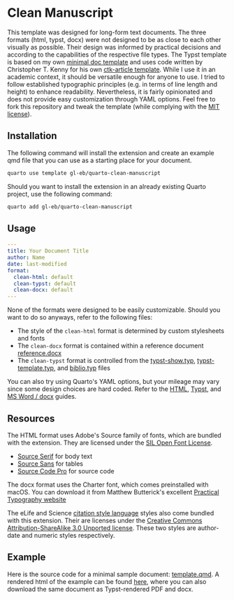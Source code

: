 # Clean Manuscript

This template was designed for long-form text documents.
The three formats (html, typst, docx) were not designed to be as close to each other visually as possible.
Their design was informed by practical decisions and according to the capabilities of the respective file types.
The Typst template is based on my own [minimal doc template](https://github.com/gl-eb/minimal-doc) and uses code written by Christopher T. Kenny for his own [ctk-article template](https://github.com/christopherkenny/ctk-article/).
While I use it in an academic context, it should be versatile enough for anyone to use.
I tried to follow established typographic principles (e.g. in terms of line length and height) to enhance readability.
Nevertheless, it is fairly opinionated and does not provide easy customization through YAML options.
Feel free to fork this repository and tweak the template (while complying with the [MIT license](LICENSE)).

## Installation

The following command will install the extension and create an example qmd file that you can use as a starting place for your document.

```bash
quarto use template gl-eb/quarto-clean-manuscript
```

Should you want to install the extension in an already existing Quarto project, use the following command:

```bash
quarto add gl-eb/quarto-clean-manuscript
```

## Usage

```yaml
---
title: Your Document Title
author: Name
date: last-modified
format:
  clean-html: default
  clean-typst: default
  clean-docx: default
---
```

None of the formats were designed to be easily customizable.
Should you want to do so anyways, refer to the following files:

- The style of the `clean-html` format is determined by custom stylesheets and fonts
- The `clean-docx` format is contained within a reference document [reference.docx](_extensions/clean/resources/reference.docx)
- The `clean-typst` format is controlled from the [typst-show.typ](_extensions/clean/resources/typst-show.typ), [typst-template.typ](_extensions/clean/resources/typst-template.typ), and [biblio.typ](_extensions/clean/resources/biblio.typ) files

You can also try using Quarto's YAML options, but your mileage may vary since some design choices are hard coded.
Refer to the [HTML](https://quarto.org/docs/output-formats/html-basics.html), [Typst](https://quarto.org/docs/output-formats/typst.html), and [MS Word / docx](https://quarto.org/docs/output-formats/ms-word.html) guides.

## Resources

The HTML format uses Adobe's Source family of fonts, which are bundled with the extension.
They are licensed under the [SIL Open Font License](https://openfontlicense.org/open-font-license-official-text/).

- [Source Serif](https://adobe-fonts.github.io/source-serif/) for body text
- [Source Sans](https://adobe-fonts.github.io/source-sans/) for tables
- [Source Code Pro](https://adobe-fonts.github.io/source-code-pro/) for source code

The docx format uses the Charter font, which comes preinstalled with macOS.
You can download it from Matthew Butterick's excellent [Practical Typography website](https://practicaltypography.com/charter.html)

The eLife and Science [citation style language](https://citationstyles.org/.) styles also come bundled with this extension.
Their are licenses under the [Creative Commons Attribution-ShareAlike 3.0 Unported license](https://creativecommons.org/licenses/by-sa/3.0/).
These two styles are author-date and numeric styles respectively.

## Example

Here is the source code for a minimal sample document: [template.qmd](template.qmd).
A rendered html of the example can be found [here](http://www.gl-eb.me/quarto-clean-manuscript/), where you can also download the same document as Typst-rendered PDF and docx.
